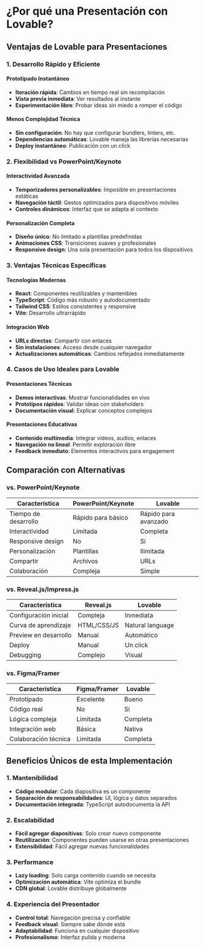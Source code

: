 
# ¿Por qué una Presentación con Lovable?

## Ventajas de Lovable para Presentaciones

### 1. Desarrollo Rápido y Eficiente

#### Prototipado Instantáneo
- **Iteración rápida**: Cambios en tiempo real sin recompilación
- **Vista previa inmediata**: Ver resultados al instante
- **Experimentación libre**: Probar ideas sin miedo a romper el código

#### Menos Complejidad Técnica
- **Sin configuración**: No hay que configurar bundlers, linters, etc.
- **Dependencias automáticas**: Lovable maneja las librerías necesarias
- **Deploy instantáneo**: Publicación con un click

### 2. Flexibilidad vs PowerPoint/Keynote

#### Interactividad Avanzada
- **Temporizadores personalizables**: Imposible en presentaciones estáticas
- **Navegación táctil**: Gestos optimizados para dispositivos móviles
- **Controles dinámicos**: Interfaz que se adapta al contexto

#### Personalización Completa
- **Diseño único**: No limitado a plantillas predefinidas
- **Animaciones CSS**: Transiciones suaves y profesionales
- **Responsive design**: Una sola presentación para todos los dispositivos

### 3. Ventajas Técnicas Específicas

#### Tecnologías Modernas
- **React**: Componentes reutilizables y mantenibles
- **TypeScript**: Código más robusto y autodocumentado
- **Tailwind CSS**: Estilos consistentes y responsive
- **Vite**: Desarrollo ultrarrápido

#### Integración Web
- **URLs directas**: Compartir con enlaces
- **Sin instalaciones**: Acceso desde cualquier navegador
- **Actualizaciones automáticas**: Cambios reflejados inmediatamente

### 4. Casos de Uso Ideales para Lovable

#### Presentaciones Técnicas
- **Demos interactivas**: Mostrar funcionalidades en vivo
- **Prototipos rápidos**: Validar ideas con stakeholders
- **Documentación visual**: Explicar conceptos complejos

#### Presentaciones Educativas
- **Contenido multimedia**: Integrar videos, audios, enlaces
- **Navegación no lineal**: Permitir exploración libre
- **Feedback inmediato**: Elementos interactivos para engagement

## Comparación con Alternativas

### vs. PowerPoint/Keynote
| Característica | PowerPoint/Keynote | Lovable |
|---|---|---|
| Tiempo de desarrollo | Rápido para básico | Rápido para avanzado |
| Interactividad | Limitada | Completa |
| Responsive design | No | Sí |
| Personalización | Plantillas | Ilimitada |
| Compartir | Archivos | URLs |
| Colaboración | Compleja | Simple |

### vs. Reveal.js/Impress.js
| Característica | Reveal.js | Lovable |
|---|---|---|
| Configuración inicial | Compleja | Inmediata |
| Curva de aprendizaje | HTML/CSS/JS | Natural language |
| Preview en desarrollo | Manual | Automático |
| Deploy | Manual | Un click |
| Debugging | Complejo | Visual |

### vs. Figma/Framer
| Característica | Figma/Framer | Lovable |
|---|---|---|
| Prototipado | Excelente | Bueno |
| Código real | No | Sí |
| Lógica compleja | Limitada | Completa |
| Integración web | Básica | Nativa |
| Colaboración técnica | Limitada | Completa |

## Beneficios Únicos de esta Implementación

### 1. Mantenibilidad
- **Código modular**: Cada diapositiva es un componente
- **Separación de responsabilidades**: UI, lógica y datos separados
- **Documentación integrada**: TypeScript autodocumenta la API

### 2. Escalabilidad
- **Fácil agregar diapositivas**: Solo crear nuevo componente
- **Reutilización**: Componentes pueden usarse en otras presentaciones
- **Extensibilidad**: Fácil agregar nuevas funcionalidades

### 3. Performance
- **Lazy loading**: Solo carga contenido cuando se necesita
- **Optimización automática**: Vite optimiza el bundle
- **CDN global**: Lovable distribuye globalmente

### 4. Experiencia del Presentador
- **Control total**: Navegación precisa y confiable
- **Feedback visual**: Siempre sabe dónde está
- **Adaptabilidad**: Funciona en cualquier dispositivo
- **Profesionalismo**: Interfaz pulida y moderna
